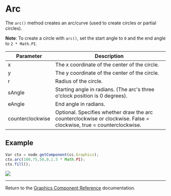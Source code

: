 # Arc

The `arc()` method creates an arc/curve (used to create circles or partial circles).

**Note**: To create a circle with `arc()`, set the start angle to `0` and the end angle to `2 * Math.PI`.

| Parameter | Description
| -------------- | ----------- |
| x | The x coordinate of the center of the circle.
| y | The y coordinate of the center of the circle.
| r | Radius of the circle.
| sAngle | Starting angle in radians. (The arc's three o'clock position is 0 degrees).
| eAngle | End angle in radians.
| counterclockwise | Optional. Specifies whether draw the arc counterclockwise or clockwise. False = clockwise, true = counterclockwise.

## Example

```javascript
Var ctx = node.getComponent(cc.Graphics);
ctx.arc(100,75,50,0,1.5 * Math.PI);
ctx.fill();
```

<a href="graphics/arc.png"> <img src = "graphics/arc.png"></a>

<hr>

Return to the [Graphics Component Reference](../../components/graphics.md) documentation.
